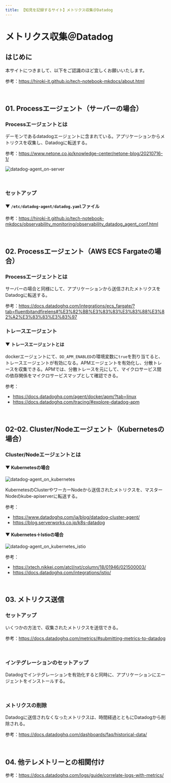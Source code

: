 ```yaml
---
title: 【知見を記録するサイト】メトリクス収集＠Datadog
---
```


# メトリクス収集＠Datadog

## はじめに

本サイトにつきまして、以下をご認識のほど宜しくお願いいたします。

参考：https://hiroki-it.github.io/tech-notebook-mkdocs/about.html

<br>

## 01. Processエージェント（サーバーの場合）

### Processエージェントとは

デーモンであるdatadogエージェントに含まれている。アプリケーションからメトリクスを収集し、Datadogに転送する。

参考：https://www.netone.co.jp/knowledge-center/netone-blog/20210716-1/

![datadog-agent_on-server](https://raw.githubusercontent.com/hiroki-it/tech-notebook/master/images/datadog-agent_on-server.png)

<br>

### セットアップ

#### ▼ ```/etc/datadog-agent/datadog.yaml```ファイル

参考：https://hiroki-it.github.io/tech-notebook-mkdocs/observability_monitoring/observability_datadog_agent_conf.html

<br>

## 02. Processエージェント（AWS ECS Fargateの場合）

### Processエージェントとは

サーバーの場合と同様にして、アプリケーションから送信されたメトリクスをDatadogに転送する。

参考：https://docs.datadoghq.com/integrations/ecs_fargate/?tab=fluentbitandfirelens#%E3%82%BB%E3%83%83%E3%83%88%E3%82%A2%E3%83%83%E3%83%97

### トレースエージェント

#### ▼ トレースエージェントとは

dockerエージェントにて、```DD_APM_ENABLED```の環境変数に```true```を割り当てると、トレースエージェントが有効になる。APMエージェントを有効化し、分散トレースを収集できる。APMでは、分散トレースを元にして、マイクロサービス間の依存関係をマイクロサービスマップとして確認できる。

参考：

- https://docs.datadoghq.com/agent/docker/apm/?tab=linux
- https://docs.datadoghq.com/tracing/#explore-datadog-apm

<br>

## 02-02. Cluster/Nodeエージェント（Kubernetesの場合）

### Cluster/Nodeエージェントとは

#### ▼ Kubernetesの場合

![datadog-agent_on_kubernetes](https://raw.githubusercontent.com/hiroki-it/tech-notebook/master/images/datadog-agent_on_kubernetes.png)

KubernetesのClusterやワーカーNodeから送信されたメトリクスを、マスターNodeのkube-apiserverに転送する。

参考：

- https://www.datadoghq.com/ja/blog/datadog-cluster-agent/
- https://blog.serverworks.co.jp/k8s-datadog

#### ▼ Kubernetes＋Istioの場合

![datadog-agent_on_kubernetes_istio](https://raw.githubusercontent.com/hiroki-it/tech-notebook/master/images/datadog-agent_on_kubernetes_istio.png)

参考：

- https://xtech.nikkei.com/atcl/nxt/column/18/01946/021500003/
- https://docs.datadoghq.com/integrations/istio/

<br>

## 03. メトリクス送信

### セットアップ

いくつかの方法で、収集されたメトリクスを送信できる。

参考：https://docs.datadoghq.com/metrics/#submitting-metrics-to-datadog

<br>

### インテグレーションのセットアップ

Datadogでインテグレーションを有効化すると同時に、アプリケーションにエージェントをインストールする。

<br>

### メトリクスの削除

Datadogに送信されなくなったメトリクスは、時間経過とともにDatadogから削除される。

参考：https://docs.datadoghq.com/dashboards/faq/historical-data/

<br>

## 04. 他テレメトリーとの相関付け

参考：https://docs.datadoghq.com/logs/guide/correlate-logs-with-metrics/
